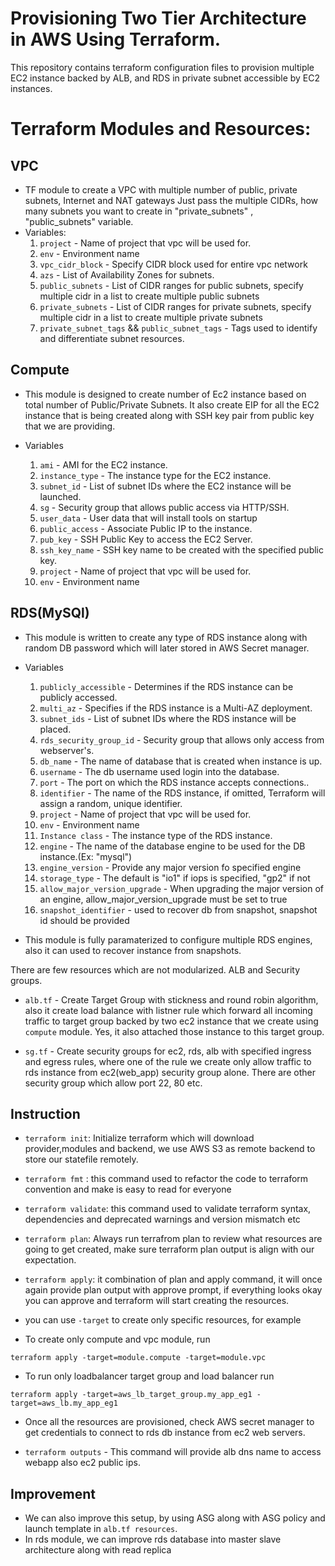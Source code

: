 # Provisioning Two Tier Architecture in AWS Using Terraform.
This repository contains terraform configuration files to provision multiple EC2 instance backed by ALB, and RDS in private subnet accessible by EC2 instances.

# Terraform Modules and Resources:
## VPC 
  * TF module to create a VPC with multiple number of public, private subnets, Internet and NAT gateways
  Just pass the multiple CIDRs, how many subnets you want to create in  "private_subnets" , "public_subnets" variable.
  * Variables:
    1) `project`         - Name of project that vpc will be used for.
    2) `env`             - Environment name
    3) `vpc_cidr_block`  - Specify CIDR block used for entire vpc network
    4) `azs`             - List of Availability Zones for subnets.
    5) `public_subnets`  - List of CIDR ranges for public subnets, specify multiple cidr in a list to create multiple public subnets
    6) `private_subnets` - List of CIDR ranges for private subnets, specify multiple cidr in a list to create multiple private subnets
    7) `private_subnet_tags` && `public_subnet_tags` - Tags used to identify and differentiate subnet resources.

## Compute
* This module is designed to create number of Ec2 instance based on total number of Public/Private Subnets. It also create EIP for all the EC2 instance that is being created along with SSH key pair from public key that we are providing.

* Variables
    1) `ami`           - AMI for the EC2 instance.
    2) `instance_type` - The instance type for the EC2 instance.
    3) `subnet_id`     - List of subnet IDs where the EC2 instance will be launched.
    4) `sg`            - Security group that allows public access via HTTP/SSH.
    5) `user_data`     - User data that will install tools on startup
    6) `public_access` - Associate Public IP to the instance.
    7) `pub_key`       - SSH Public Key to access the EC2 Server.
    8) `ssh_key_name`  - SSH key name to be created with the specified public key.
    9) `project`       - Name of project that vpc will be used for.
    10) `env`          - Environment name

## RDS(MySQl)
* This module is written to create any type of RDS instance along with random DB password which will later stored in AWS Secret manager.

* Variables
    1) `publicly_accessible`   - Determines if the RDS instance can be publicly accessed.
    2) `multi_az`      - Specifies if the RDS instance is a Multi-AZ deployment.
    3) `subnet_ids`      - List of subnet IDs where the RDS instance will be placed.
    4) `rds_security_group_id` - Security group that allows only access from webserver's.
    5) `db_name`       - The name of database that is created when instance is up.
    6) `username`      - The db username used login into the database.
    7) `port`          - The port on which the RDS instance accepts connections..
    8) `identifier`    - The name of the RDS instance, if omitted, Terraform will assign a random, unique identifier.
    9) `project`     - Name of project that vpc will be used for.
    10) `env`        - Environment name
    11) `Instance class` - The instance type of the RDS instance.
    12) `engine` - The name of the database engine to be used for the DB instance.(Ex: "mysql")
    13) `engine_version` - Provide any major version fo specified engine
    14) `storage_type` - The default is "io1" if iops is specified, "gp2" if not
    15) `allow_major_version_upgrade` - When upgrading the major version of an engine, allow_major_version_upgrade must be set to true
    16) `snapshot_identifier` - used to recover db from snapshot, snapshot id should be provided

* This module is fully paramaterized to configure multiple RDS engines, also it can used to recover instance from snapshots.

There are few resources which are not modularized. ALB and Security groups.

* `alb.tf` - Create Target Group with stickness and round robin algorithm, also it create load balance with listner rule which forward all incoming traffic to target group backed by two ec2 instance that we create using `compute` module. Yes, it also attached those instance to this target group.

* `sg.tf` - Create security groups for ec2, rds, alb with specified ingress and egress rules, where one of the rule we create only allow traffic to rds instance from ec2(web_app) security group alone. There are other security group which allow port 22, 80 etc.

## Instruction
* `terraform init`: Initialize terraform which will download provider,modules and backend, we use AWS S3 as remote backend to store our statefile remotely.
* `terraform fmt` : this command used to refactor the code to terraform convention and make is easy to read for everyone
* `terraform validate`: this command used to validate terraform syntax, dependencies and deprecated warnings and version mismatch etc
* `terraform plan`: Always run terrafrom plan to review what resources are going to get created, make sure terraform plan output is align with our expectation.
* `terraform apply`: it combination of plan and apply command, it will once again provide plan output with approve prompt, if everything looks okay you can approve and terraform will start creating the resources.

* you can use `-target` to create only specific resources, for example
* To create only compute and vpc module, run
```
terraform apply -target=module.compute -target=module.vpc
```
* To run only loadbalancer target group and load balancer run
```
terraform apply -target=aws_lb_target_group.my_app_eg1 -target=aws_lb.my_app_eg1
```
* Once all the resources are provisioned, check AWS secret manager to get credentials to connect to rds db instance from ec2 web servers.

* `terraform outputs` - This command will provide alb dns name to access webapp also ec2 public ips.

## Improvement
* We can also improve this setup, by using ASG along with ASG policy and launch template in `alb.tf resources`.
* In rds module, we can improve rds database into master slave architecture along with read replica